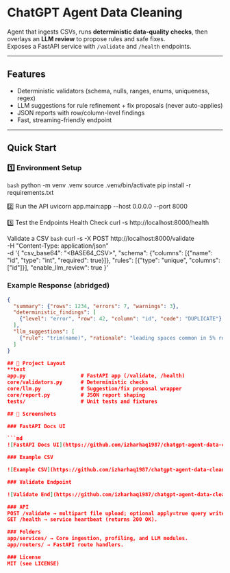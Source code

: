 # ChatGPT Agent Data Cleaning

Agent that ingests CSVs, runs **deterministic data-quality checks**, then overlays an **LLM review** to propose rules and safe fixes.  
Exposes a FastAPI service with `/validate` and `/health` endpoints.

---

## Features
- Deterministic validators (schema, nulls, ranges, enums, uniqueness, regex)
- LLM suggestions for rule refinement + fix proposals (never auto-applies)
- JSON reports with row/column-level findings
- Fast, streaming-friendly endpoint

---

## Quick Start

### 1️⃣ Environment Setup
```bash```
python -m venv .venv
source .venv/bin/activate
pip install -r requirements.txt

2️⃣ Run the API
uvicorn app.main:app --host 0.0.0.0 --port 8000

3️⃣ Test the Endpoints
Health Check
curl -s http://localhost:8000/health

Validate a CSV
```bash```
curl -s -X POST http://localhost:8000/validate \
  -H "Content-Type: application/json" \
  -d '{
    "csv_base64": "<BASE64_CSV>",
    "schema": {"columns": [{"name": "id", "type": "int", "required": true}]},
    "rules": [{"type": "unique", "columns": ["id"]}],
    "enable_llm_review": true
  }'

### Example Response (abridged)
```json
{
  "summary": {"rows": 1234, "errors": 7, "warnings": 3},
  "deterministic_findings": [
    {"level": "error", "row": 42, "column": "id", "code": "DUPLICATE"}
  ],
  "llm_suggestions": [
    {"rule": "trim(name)", "rationale": "leading spaces common in 5% rows"}
  ]
}

## 📂 Project Layout
**text
app.py                  # FastAPI app (/validate, /health)
core/validators.py      # Deterministic checks
core/llm.py             # Suggestion/fix proposal wrapper
core/report.py          # JSON report shaping
tests/                  # Unit tests and fixtures

## 📸 Screenshots

### FastAPI Docs UI

```md
![FastAPI Docs UI](https://github.com/izharhaq1987/chatgpt-agent-data-cleaning/blob/main/images/docs_ui.png?raw=true)

### Example CSV

![Example CSV](https://github.com/izharhaq1987/chatgpt-agent-data-cleaning/blob/main/images/example_csv.png?raw=true)

### Validate Endpoint

![Validate End](https://github.com/izharhaq1987/chatgpt-agent-data-cleaning/blob/main/images/validate_ui.png?raw=true)

### API
POST /validate → multipart file upload; optional apply=true query writes cleaned CSV.
GET /health → service heartbeat (returns 200 OK).

### Folders
app/services/ → Core ingestion, profiling, and LLM modules.
app/routers/ → FastAPI route handlers.

### License
MIT (see LICENSE)



